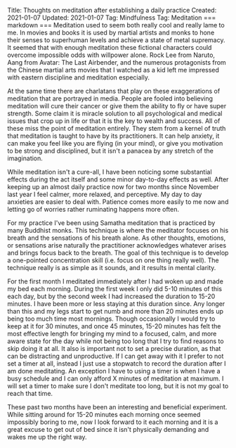 Title: Thoughts on meditation after establishing a daily practice
Created: 2021-01-07
Updated: 2021-01-07
Tag: Mindfulness
Tag: Meditation
=== markdown ===
Meditation used to seem both really cool and really lame to me. In movies and
books it is used by martial artists and monks to hone their senses to
superhuman levels and achieve a state of metal supremacy. It seemed that with
enough meditation these fictional characters could overcome impossible odds
with willpower alone. Rock Lee from Naruto, Aang from Avatar: The Last
Airbender, and the numerous protagonists from the Chinese martial arts movies
that I watched as a kid left me impressed with eastern discipline and
meditation especially.

At the same time there are charlatans that play on these exaggerations of
meditation that are portrayed in media. People are fooled into believing
meditation will cure their cancer or give them the ability to fly or have super
strength. Some claim it is miracle solution to all psychological and medical
issues that crop up in life or that it is the key to wealth and success.  All
of these miss the point of meditation entirely. They stem from a kernel of
truth that meditation is taught to have by its practitioners. It can help
anxiety, it can make you feel like you are flying (in your mind), or give you
motivation to be strong and disciplined, but it isn't a panacea by any stretch
of the imagination.

While meditation isn't a cure-all, I have been noticing some substantial
effects during the act itself and some minor day-to-day effects as well. After
keeping up an almost daily practice now for two months since November last year
I feel calmer, more relaxed, and perceptive. My day to day anxieties are easier
to deal with. Patience comes more easily to me now and letting go of worries
rather ruminating happens more often.

For my practice I've been using Samatha meditation that is practiced by many
Buddhist monks. This technique is where the meditator focuses on his breath and
the sensations of his breath alone. As other thoughts, emotions, or sensations
arise naturally the practitioner acknowledges whatever arises and brings focus
back to the breath. The goal of this technique is to develop a one-pointed
concentration skill (i.e. focus on one thing really well). The technique really
is as simple as it sounds, and it results in mental clarity.

For the first month I meditated immediately after I had woken up and made my
bed each morning. During the first week I only did 5-10 minutes of this each
day, but by the second week I had increased the duration to 15-20 minutes. I
have been more or less staying at this duration since. Any longer than this and
my legs start to get numb and more than 20 minutes ends up being too much time
most mornings. Though occasionally I would try to keep at it for 30 minutes,
and once 45 minutes, 15-20 minutes has felt the most effective length for
bringing my mind to a focused, calm, and more aware state for the day while not
being too long that I try to find reasons to skip doing it at all. It also is
important not to set a precise duration, as that can be distracting and
unproductive. If I can get away with it I prefer to not set a timer at all,
instead I just use a stopwatch to record the duration after I am done
meditating. An exception I have to using a timer is when I have a busy schedule
and I can only afford X minutes of meditation at maximum. I will set a timer to
make sure I don't meditate too long, but it is not my goal to reach that time.

These past two months have been an interesting and beneficial experiment. While
sitting around for 15-20 minutes each morning once seemed impossibly boring to
me, now I look forward to it each morning and it is a great excuse to get out
of bed since it isn't physically demanding and wakes me up the right way.
